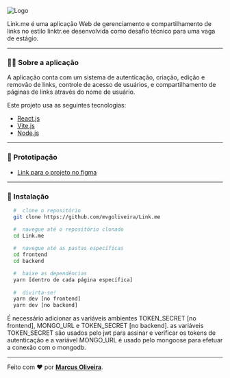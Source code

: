 ![Logo](https://user-images.githubusercontent.com/53785487/214283803-a2de9e5d-3a5b-462b-91ae-ce1ac7c624a9.png)

Link.me é uma aplicação Web de gerenciamento e compartilhamento de links no estilo linktr.ee desenvolvida como desafio técnico para uma vaga de estágio.

---

### :man_technologist: Sobre a aplicação

A aplicação conta com um sistema de autenticação, criação, edição e removão de links, controle de acesso de usuários, e compartilhamento de páginas de links através do nome de usuário.

Este projeto usa as seguintes tecnologias:

- [React.js](https://reactjs.org)
- [Vite.js](https://vitejs.dev)
- [Node.js](https://nodejs.org/en/)

---

### 🎨 Prototipação
- [Link para o projeto no figma](https://www.figma.com/file/chosjspfHPO20qYQBgIZrH/LINK.ME?node-id=0%3A1&t=bJUAjiDouA5f2iUN-1)

---

### 📁 Instalação

```bash
  #  clone o repositório
  git clone https://github.com/mvgoliveira/Link.me

  #  navegue até o repositório clonado
  cd Link.me
  
  #  navegue até as pastas específicas
  cd frontend
  cd backend

  #  baixe as dependências
  yarn [dentro de cada página específica]
 
  #  divirta-se!
  yarn dev [no frontend]
  yarn dev [no backend]
```

É necessário adicionar as variáveis ambientes TOKEN_SECRET [no frontend], MONGO_URL e TOKEN_SECRET [no backend].
as variáveis TOKEN_SECRET são usados pelo jwt para assinar e verificar os tokens de autenticação e a variável MONGO_URL é usado pelo mongoose para efetuar a conexão com o mongodb.

<hr>

Feito com :hearts: por **[Marcus Oliveira](https://www.linkedin.com/in/marcus-oliveira-3b92011a7/)**.
